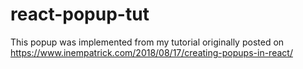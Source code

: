 # react-popup-tut
This popup was implemented from my tutorial originally posted on https://www.inempatrick.com/2018/08/17/creating-popups-in-react/
